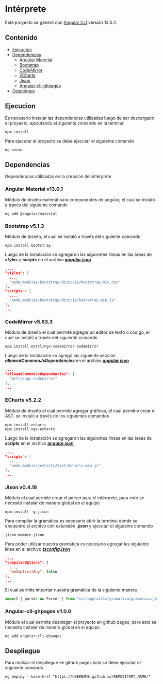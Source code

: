 # Intérprete

Este proyecto se generó con [Angular CLI](https://github.com/angular/angular-cli) versión 13.0.2.

## **Contenido**

- [Ejecucion](#ejecucion)
- [Dependencias](#dependencias)
  - [Angular Material](#angularMaterial)
  - [Bootstrap](#bootstrap)
  - [CodeMirror](#codeMirror)
  - [ECharts](#eCharts)
  - [Jison](#jison)
  - [Angular-cli-ghpages](#ghpages)
- [Despliegue](#despliegue)

## Ejecucion<a name="ejecucion"></a>

Es necesario instalar las dependencias utilizadas luego de ser descargado el proyecto, ejecutando el siguiente comando en la terminal

```
npm install
```

Para ejecutar el proyecto se debe ejecutar el siguiente comando

```
ng serve
```

## Dependencias<a name="dependencias"></a>

Dependencias utilizadas en la creación del intérprete

### Angular Material v13.0.1<a name="angularMaterial"></a>

Módulo de diseño material para componentes de angular, el cual se instaló a través del siguiente comando

```
ng add @angular/material
```

### Bootstrap v5.1.3<a name="bootstrap"></a>

Módulo de diseño, el cual se instaló a través del siguiente comando

```
npm install bootstrap
```

Luego de la instalación se agregaron las siguientes líneas en las áreas de **_styles_** y **_scripts_** en el archivo [**_angular.json_**](./angular.json)

```json
...,
"styles": [
  ...,
  "node_modules/bootstrap/dist/css/bootstrap.min.css"
],
"scripts": [
  ...,
  "node_modules/bootstrap/dist/js/bootstrap.min.js"
],
...
```

### CodeMirror v5.63.3<a name="codeMirror"></a>

Módulo de diseño el cual permite agregar un editor de texto o código, el cual se instaló a través del siguiente comando

```
npm install @ctrl/ngx-codemirror codemirror
```

Luego de la instalación se agregó las siguiente sección **_allowedCommonJsDependencies_** en el archivo [**_angular.json_**](./angular.json)

```json
...,
"allowedCommonJsDependencies": [
  "@ctrl/ngx-codemirror"
],
...
```

### ECharts v5.2.2<a name="eCharts"></a>

Módulo de diseño el cual permite agregar gráficas, el cual permitió crear el AST, se instaló a través de los siguientes comandos

```
npm install echarts
npm install ngx-echarts
```

Luego de la instalación se agregaron las siguientes líneas en las áreas de **_scripts_** en el archivo [**_angular.json_**](./angular.json)

```json
...,
"scripts": [
  ...,
  "node_modules/echarts/dist/echarts.min.js"
],
...
```

### Jison v0.4.18<a name="jison"></a>

Módulo el cual permite crear el parser para el intérprete, para esto se necesitó instalar de manera global en el equipo

```
npm install -g jison
```

Para compilar la gramática es necesario abrir la terminal donde se encuentre el archivo con extensión **_.jison_** y ejecutar el siguiente comando

```
jison nombre.jison
```

Para poder utilizar nuestra gramática es necesario agregar las siguiente línea en el archivo [**_tsconfig.json_**](./tsconfig.json)

```json
...,
"compilerOptions": {
  ...,
  "noImplicitAny": false
},
...
```

El cual permite importar nuestra gramática de la siguiente manera

```ts
import { parser as Parser } from "src/app/utils/gramatica/gramatica.js";
```

### Angular-cli-ghpages v1.0.0<a name="ghpages"></a>

Módulo el cual permite desplegar el proyecto en github pages, para esto se necesitó instalar de manera global en el equipo

```
ng add angular-cli-ghpages
```

## Despliegue<a name="despliegue"></a>

Para realizar el despliegue en github pages solo se debe ejecutar el siguiente comando

```
ng deploy --base-href "https://USERNAME.github.io/REPOSITORY_NAME/"
```
